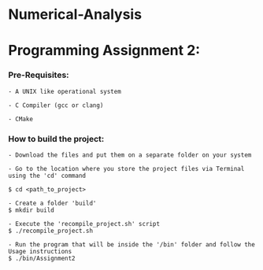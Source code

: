 # Numerical-Analysis

# Programming Assignment 2:

### Pre-Requisites:
	
	- A UNIX like operational system

	- C Compiler (gcc or clang)

	- CMake

### How to build the project:

	- Download the files and put them on a separate folder on your system

	- Go to the location where you store the project files via Terminal using the 'cd' command

	$ cd <path_to_project>
	
	- Create a folder 'build'
	$ mkdir build
	
	- Execute the 'recompile_project.sh' script
	$ ./recompile_project.sh
	
	- Run the program that will be inside the '/bin' folder and follow the Usage instructions
	$ ./bin/Assignment2 
	
